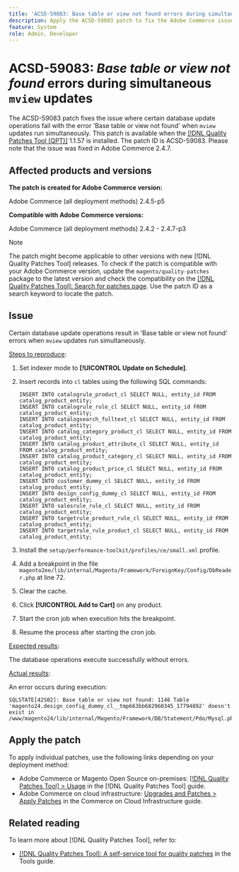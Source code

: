 ```yaml
---
title: 'ACSD-59083: Base table or view not found errors during simultaneous mview updates'
description: Apply the ACSD-59083 patch to fix the Adobe Commerce issue where certain database update operations fail with the error 'Base table or view not found'.
feature: System
role: Admin, Developer
---
```

# ACSD-59083: *Base table or view not found* errors during simultaneous `mview` updates

The ACSD-59083 patch fixes the issue where certain database update operations fail with the error 'Base table or view not found' when `mview` updates run simultaneously. This patch is available when the [[!DNL Quality Patches Tool (QPT)]](/help/tools/quality-patches-tool/quality-patches-tool-to-self-serve-quality-patches.md) 1.1.57 is installed. The patch ID is ACSD-59083. Please note that the issue was fixed in Adobe Commerce 2.4.7.

## Affected products and versions

**The patch is created for Adobe Commerce version:**

Adobe Commerce (all deployment methods)  2.4.5-p5

**Compatible with Adobe Commerce versions:**

Adobe Commerce (all deployment methods) 2.4.2 - 2.4.7-p3

>[!NOTE]
>
>The patch might become applicable to other versions with new [!DNL Quality Patches Tool] releases. To check if the patch is compatible with your Adobe Commerce version, update the `magento/quality-patches` package to the latest version and check the compatibility on the [[!DNL Quality Patches Tool]: Search for patches page](https://experienceleague.adobe.com/tools/commerce-quality-patches/index.html). Use the patch ID as a search keyword to locate the patch.

## Issue

Certain database update operations result in 'Base table or view not found' errors when `mview` updates run simultaneously.

<u>Steps to reproduce</u>:

1. Set indexer mode to **[!UICONTROL Update on Schedule]**.
1. Insert records into `cl` tables using the following SQL commands:

    ```
    INSERT INTO catalogrule_product_cl SELECT NULL, entity_id FROM catalog_product_entity;
    INSERT INTO catalogrule_rule_cl SELECT NULL, entity_id FROM catalog_product_entity;
    INSERT INTO catalogsearch_fulltext_cl SELECT NULL, entity_id FROM catalog_product_entity;
    INSERT INTO catalog_category_product_cl SELECT NULL, entity_id FROM catalog_product_entity;
    INSERT INTO catalog_product_attribute_cl SELECT NULL, entity_id FROM catalog_product_entity;
    INSERT INTO catalog_product_category_cl SELECT NULL, entity_id FROM catalog_product_entity;
    INSERT INTO catalog_product_price_cl SELECT NULL, entity_id FROM catalog_product_entity;
    INSERT INTO customer_dummy_cl SELECT NULL, entity_id FROM catalog_product_entity;
    INSERT INTO design_config_dummy_cl SELECT NULL, entity_id FROM catalog_product_entity;
    INSERT INTO salesrule_rule_cl SELECT NULL, entity_id FROM catalog_product_entity;
    INSERT INTO targetrule_product_rule_cl SELECT NULL, entity_id FROM catalog_product_entity;
    INSERT INTO targetrule_rule_product_cl SELECT NULL, entity_id FROM catalog_product_entity;
    ```

1. Install the `setup/performance-toolkit/profiles/ce/small.xml` profile.
1. Add a breakpoint in the file `magento2ee/lib/internal/Magento/Framework/ForeignKey/Config/DbReader.php` at line 72.
1. Clear the cache.
1. Click **[!UICONTROL Add to Cart]** on any product.
1. Start the cron job when execution hits the breakpoint.
1. Resume the process after starting the cron job.

<u>Expected results</u>:

The database operations execute successfully without errors.

<u>Actual results</u>:

An error occurs during execution:

```
SQLSTATE[42S02]: Base table or view not found: 1146 Table 'magento24.design_config_dummy_cl__tmp663bb682960345_17794892' doesn't exist in /www/magento24/lib/internal/Magento/Framework/DB/Statement/Pdo/Mysql.php:90
```

## Apply the patch

To apply individual patches, use the following links depending on your deployment method:

* Adobe Commerce or Magento Open Source on-premises: [[!DNL Quality Patches Tool] > Usage](/help/tools/quality-patches-tool/usage.md) in the [!DNL Quality Patches Tool] guide.
* Adobe Commerce on cloud infrastructure: [Upgrades and Patches > Apply Patches](https://experienceleague.adobe.com/docs/commerce-cloud-service/user-guide/develop/upgrade/apply-patches.html) in the Commerce on Cloud Infrastructure guide.


## Related reading

To learn more about [!DNL Quality Patches Tool], refer to:

* [[!DNL Quality Patches Tool]: A self-service tool for quality patches](/help/tools/quality-patches-tool/quality-patches-tool-to-self-serve-quality-patches.md) in the Tools guide.
